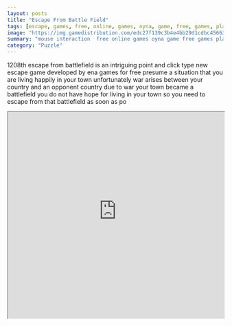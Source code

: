 ```yaml
---
layout: posts
title: "Escape From Battle Field"
tags: [escape, games, free, online, games, oyna, game, free, games, play, play, games]
image: "https://img.gamedistribution.com/edc27f139c3b4e4bb29d1cdbc45663f9.jpg"
summary: "mouse interaction  free online games oyna game free games play play games"
category: "Puzzle"
---
```


1208th escape from battlefield is an intriguing point and click type new escape game developed by ena games for free presume a situation that you are living happily in your town unfortunately war arises between your country and an opponent country due to war your town became a battlefield you do not have hope for living in your town so you need to escape from that battlefield as soon as po

<iframe width="100%" height="480px;" src="https://flash.gamedistribution.com?game=edc27f139c3b4e4bb29d1cdbc45663f9"></iframe>